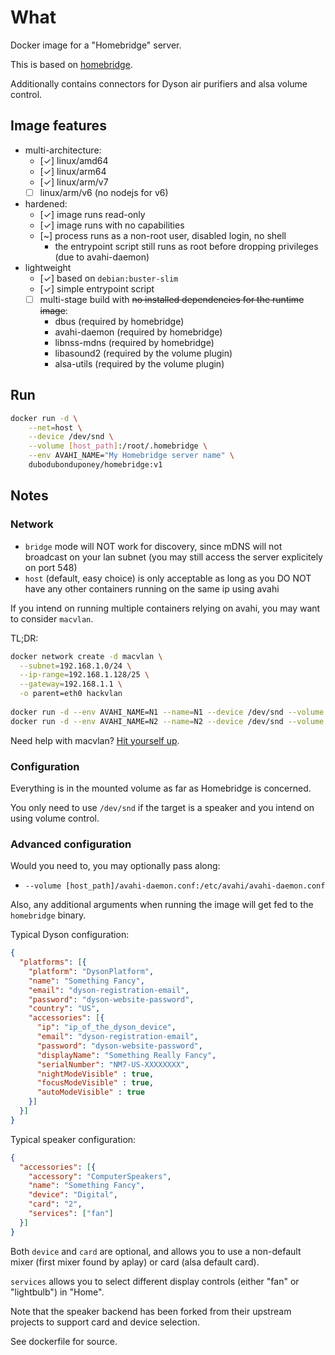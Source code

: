 # What

Docker image for a "Homebridge" server.

This is based on [homebridge](https://github.com/nfarina/homebridge).

Additionally contains connectors for Dyson air purifiers and alsa volume control.

## Image features

 * multi-architecture:
    * [✓] linux/amd64
    * [✓] linux/arm64
    * [✓] linux/arm/v7
    * [  ] linux/arm/v6 (no nodejs for v6)
 * hardened:
    * [✓] image runs read-only
    * [✓] image runs with no capabilities
    * [~] process runs as a non-root user, disabled login, no shell
        * the entrypoint script still runs as root before dropping privileges (due to avahi-daemon)
 * lightweight
    * [✓] based on `debian:buster-slim`
    * [✓] simple entrypoint script
    * [  ] multi-stage build with ~~no installed dependencies for the runtime image~~:
        * dbus (required by homebridge)
        * avahi-daemon (required by homebridge)
        * libnss-mdns (required by homebridge)
        * libasound2 (required by the volume plugin)
        * alsa-utils (required by the volume plugin)











## Run

```bash
docker run -d \
    --net=host \
    --device /dev/snd \
    --volume [host_path]:/root/.homebridge \
    --env AVAHI_NAME="My Homebridge server name" \
    dubodubonduponey/homebridge:v1
```

## Notes

### Network

 * `bridge` mode will NOT work for discovery, since mDNS will not broadcast on your lan subnet (you may still access the server explicitely on port 548)
 * `host` (default, easy choice) is only acceptable as long as you DO NOT have any other containers running on the same ip using avahi

If you intend on running multiple containers relying on avahi, you may want to consider `macvlan`.

TL;DR:

```bash
docker network create -d macvlan \
  --subnet=192.168.1.0/24 \
  --ip-range=192.168.1.128/25 \
  --gateway=192.168.1.1 \
  -o parent=eth0 hackvlan
  
docker run -d --env AVAHI_NAME=N1 --name=N1 --device /dev/snd --volume [host_path]:/root/.homebridge --network=hackvlan dubodubonduponey/homebridge:v1
docker run -d --env AVAHI_NAME=N2 --name=N2 --device /dev/snd --volume [host_path_2]:/root/.homebridge --network=hackvlan dubodubonduponey/homebridge:v1
```

Need help with macvlan?
[Hit yourself up](https://docs.docker.com/network/macvlan/).

### Configuration

Everything is in the mounted volume as far as Homebridge is concerned.

You only need to use `/dev/snd` if the target is a speaker and you intend on using volume control.

### Advanced configuration

Would you need to, you may optionally pass along:
 
 * `--volume [host_path]/avahi-daemon.conf:/etc/avahi/avahi-daemon.conf`

Also, any additional arguments when running the image will get fed to the `homebridge` binary.

Typical Dyson configuration:
```json
{
  "platforms": [{
    "platform": "DysonPlatform",
    "name": "Something Fancy",
    "email": "dyson-registration-email",
    "password": "dyson-website-password",
    "country": "US",
    "accessories": [{
      "ip": "ip_of_the_dyson_device",
      "email": "dyson-registration-email",
      "password": "dyson-website-password",
      "displayName": "Something Really Fancy",
      "serialNumber": "NM7-US-XXXXXXXX",
      "nightModeVisible" : true,
      "focusModeVisible" : true,
      "autoModeVisible" : true
    }]
  }]
}
```

Typical speaker configuration:
````json
{
  "accessories": [{
    "accessory": "ComputerSpeakers",
    "name": "Something Fancy",
    "device": "Digital",
    "card": "2",
    "services": ["fan"]
  }]
}
````

Both `device` and `card` are optional, and allows you to use a non-default mixer (first mixer found by aplay) or card (alsa default card).

`services` allows you to select different display controls (either "fan" or "lightbulb") in "Home".

Note that the speaker backend has been forked from their upstream projects to support card and device selection.

See dockerfile for source.
